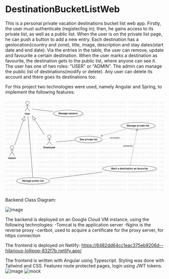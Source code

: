 # DestinationBucketListWeb

This is a personal private vacation destinations bucket list web app. 
Firstly, the user must authenticate (register/log in); then, he gains access to its private list, as well as a public list.
When the user is on the private list page, he can push a button to add a new entry. Each destination has a geolocation(country and zone), title, image, description and stay dates(start date and end date). Via the entries in the table, the user can remove, update and favourite a certain destination.
When the user marks a destination as favourite, the destination gets to the public list, where anyone can see it.
The user has one of two roles: "USER" or "ADMIN". The admin can manage the public list of destinations(modify or delete).
Any user can delete its account and there goes its destinations too.

For this project two technologies were used, namely Angular and Spring, to implement the following features:

![image](UseCaseDiagram.png)


Backend Class Diagram:

![image](https://github.com/sarbudragos/DestinationBucketListWeb/assets/32175050/117d5afa-5e21-4b31-a8b1-7486b9d98488)


The backend is deployed on an Google Cloud VM instance, using the following technologies:
-Tomcat is the application server
-Nginx is the reverse proxy
-certbot, used to acquire a certificate for the proxy server, for https connection

The frontend is deployed on Netlify:
https://6482dd64cc1eac375eb9206d--hilarious-lollipop-832f7b.netlify.app/

The frontend is written with Angular using Typescript. Styling was done with Tailwind and CSS. Features route protected pages, login using JWT tokens.
![image](https://github.com/sarbudragos/DestinationBucketListWeb/assets/91518647/62b7d6b6-8baa-4a03-9d21-fc40f2eb8599)
![mock](https://github.com/sarbudragos/DestinationBucketListWeb/assets/91518647/4d47c682-0629-43bb-98f4-74e7e361d8d9)
